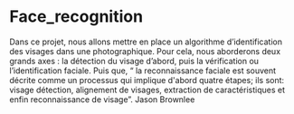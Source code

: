 # Face_recognition
Dans ce projet, nous allons mettre en place un algorithme d’identification des visages dans une photographique. Pour cela, nous aborderons deux grands axes : la détection du visage d’abord, puis la vérification ou l’identification faciale. Puis que, “ la reconnaissance faciale est souvent décrite comme un processus qui implique d'abord quatre étapes; ils sont: visage détection, alignement de visages, extraction de caractéristiques et enfin reconnaissance de visage”. Jason Brownlee
